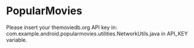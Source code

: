 # PopularMovies

Please insert your themoviedb.org API key in: com.example.android.popularmovies.utilities.NetworkUtils.java in API_KEY variable.
